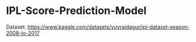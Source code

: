 # IPL-Score-Prediction-Model
Dataset: https://www.kaggle.com/datasets/yuvrajdagur/ipl-dataset-season-2008-to-2017
